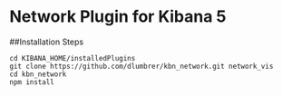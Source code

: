 # Network Plugin for Kibana 5

##Installation Steps

```
cd KIBANA_HOME/installedPlugins
git clone https://github.com/dlumbrer/kbn_network.git network_vis
cd kbn_network
npm install
```

